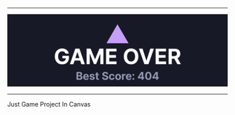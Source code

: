 - - -
![](https://github.com/5-23/web-game-project/blob/main/img/game-over.png?raw=true)
- - -
Just Game Project In Canvas
